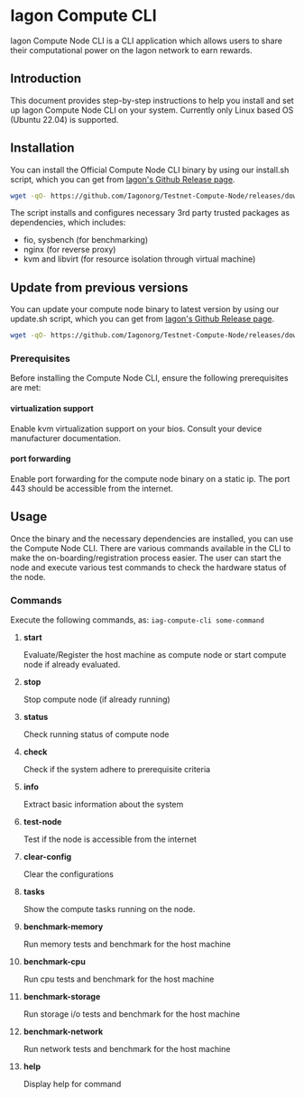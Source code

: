 # Iagon Compute CLI

Iagon Compute Node CLI is a CLI application which allows users to share their computational power on the Iagon network to earn rewards.

## Introduction

This document provides step-by-step instructions to help you install and set up Iagon Compute Node CLI on your system. Currently only Linux based OS (Ubuntu 22.04) is supported.

## Installation

You can install the Official Compute Node CLI binary by using our install.sh script, which you can get from [Iagon's Github Release page](https://github.com/Iagonorg/Testnet-Compute-Node/releases).

```bash
wget -qO- https://github.com/Iagonorg/Testnet-Compute-Node/releases/download/v0.4.0/install.sh | sudo bash
```

The script installs and configures necessary 3rd party trusted packages as dependencies, which includes:

- fio, sysbench (for benchmarking)
- nginx (for reverse proxy)
- kvm and libvirt (for resource isolation through virtual machine)

## Update from previous versions

You can update your compute node binary to latest version by using our update.sh script, which you can get from [Iagon's Github Release page](https://github.com/Iagonorg/Testnet-Compute-Node/releases).

```bash
wget -qO- https://github.com/Iagonorg/Testnet-Compute-Node/releases/download/v0.4.0/update.sh | sudo bash
```

### Prerequisites

Before installing the Compute Node CLI, ensure the following prerequisites are met:

#### virtualization support

Enable kvm virtualization support on your bios. Consult your device manufacturer documentation.

#### port forwarding

Enable port forwarding for the compute node binary on a static ip. The port 443 should be accessible from the internet.

## Usage

Once the binary and the necessary dependencies are installed, you can use the Compute Node CLI. There are various commands available in the CLI to make the on-boarding/registration process easier. The user can start the node and execute various test commands to check the hardware status of the node.

### Commands

Execute the following commands, as: `iag-compute-cli some-command`

1. **start**

   Evaluate/Register the host machine as compute node or start compute node if already evaluated.

2. **stop**

   Stop compute node (if already running)

3. **status**

   Check running status of compute node

4. **check**

   Check if the system adhere to prerequisite criteria

5. **info**

   Extract basic information about the system

6. **test-node**

   Test if the node is accessible from the internet

7. **clear-config**

   Clear the configurations

8. **tasks**

   Show the compute tasks running on the node.

9. **benchmark-memory**

   Run memory tests and benchmark for the host machine

10. **benchmark-cpu**

    Run cpu tests and benchmark for the host machine

11. **benchmark-storage**

    Run storage i/o tests and benchmark for the host machine

12. **benchmark-network**

    Run network tests and benchmark for the host machine

13. **help**

    Display help for command
